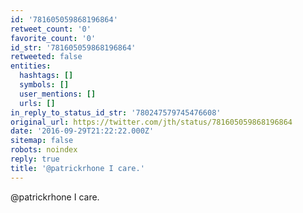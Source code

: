 ```yaml
---
id: '781605059868196864'
retweet_count: '0'
favorite_count: '0'
id_str: '781605059868196864'
retweeted: false
entities:
  hashtags: []
  symbols: []
  user_mentions: []
  urls: []
in_reply_to_status_id_str: '780247579745476608'
original_url: https://twitter.com/jth/status/781605059868196864
date: '2016-09-29T21:22:22.000Z'
sitemap: false
robots: noindex
reply: true
title: '@patrickrhone I care.'
---
```


@patrickrhone I care.